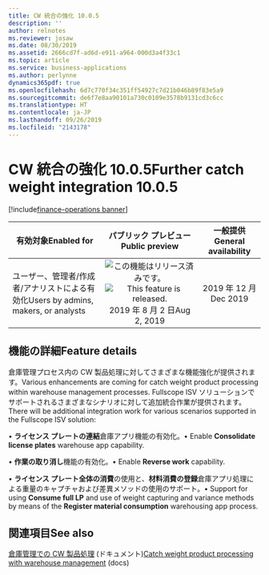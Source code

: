 ```yaml
---
title: CW 統合の強化 10.0.5
description: ''
author: relnotes
ms.reviewer: josaw
ms.date: 08/30/2019
ms.assetid: 2666cd7f-ad6d-e911-a964-000d3a4f33c1
ms.topic: article
ms.service: business-applications
ms.author: perlynne
dynamics365pdf: true
ms.openlocfilehash: 6d7c770f34c351ff54927c7d21b046b89f83e5a9
ms.sourcegitcommit: de6f7e8aa90101a730c0109e3578b9131cd3c6cc
ms.translationtype: HT
ms.contentlocale: ja-JP
ms.lasthandoff: 09/26/2019
ms.locfileid: "2143178"
---
```

# <a name="further-catch-weight-integration-1005"></a><span data-ttu-id="ed117-102">CW 統合の強化 10.0.5</span><span class="sxs-lookup"><span data-stu-id="ed117-102">Further catch weight integration 10.0.5</span></span>
[!include[finance-operations banner](../includes/finance-operations.md)]

| <span data-ttu-id="ed117-103">有効対象</span><span class="sxs-lookup"><span data-stu-id="ed117-103">Enabled for</span></span>    |  <span data-ttu-id="ed117-104">パブリック プレビュー</span><span class="sxs-lookup"><span data-stu-id="ed117-104">Public preview</span></span> | <span data-ttu-id="ed117-105">一般提供</span><span class="sxs-lookup"><span data-stu-id="ed117-105">General availability</span></span> | 
| ---------- | :----------: |:----------: |
|<span data-ttu-id="ed117-106">ユーザー、管理者/作成者/アナリストによる有効化</span><span class="sxs-lookup"><span data-stu-id="ed117-106">Users by admins, makers, or analysts</span></span>|<span data-ttu-id="ed117-107">![この機能はリリース済みです。](/dynamics365-release-plan/media/green-checkmark.png "この機能はリリース済みです。")</span><span class="sxs-lookup"><span data-stu-id="ed117-107">![This feature is released.](/dynamics365-release-plan/media/green-checkmark.png "This feature is released.")</span></span> <span data-ttu-id="ed117-108">2019 年 8 月 2 日</span><span class="sxs-lookup"><span data-stu-id="ed117-108">Aug 2, 2019</span></span>| <span data-ttu-id="ed117-109">2019 年 12 月</span><span class="sxs-lookup"><span data-stu-id="ed117-109">Dec 2019</span></span>|






## <a name="feature-details"></a><span data-ttu-id="ed117-110">機能の詳細</span><span class="sxs-lookup"><span data-stu-id="ed117-110">Feature details</span></span>
<!--feature detail start -->
<span data-ttu-id="ed117-111">倉庫管理プロセス内の CW 製品処理に対してさまざまな機能強化が提供されます。</span><span class="sxs-lookup"><span data-stu-id="ed117-111">Various enhancements are coming for catch weight product processing within warehouse management processes.</span></span> <span data-ttu-id="ed117-112">Fullscope ISV ソリューションでサポートされるさまざまなシナリオに対して追加統合作業が提供されます。</span><span class="sxs-lookup"><span data-stu-id="ed117-112">There will be additional integration work for various scenarios supported in the Fullscope ISV solution:</span></span>

<span data-ttu-id="ed117-113">•   **ライセンス プレートの連結**倉庫アプリ機能の有効化。</span><span class="sxs-lookup"><span data-stu-id="ed117-113">•   Enable **Consolidate license plates** warehouse app capability.</span></span>

<span data-ttu-id="ed117-114">•   **作業の取り消し**機能の有効化。</span><span class="sxs-lookup"><span data-stu-id="ed117-114">•   Enable **Reverse work** capability.</span></span>

<span data-ttu-id="ed117-115">•   **ライセンス プレート全体の消費**の使用と、**材料消費の登録**倉庫アプリ処理による重量のキャプチャおよび差異メソッドの使用のサポート。</span><span class="sxs-lookup"><span data-stu-id="ed117-115">•   Support for using **Consume full LP** and use of weight capturing and variance methods by means of the **Register material consumption** warehousing app process.</span></span>
<!--feature detail end -->












## <a name="see-also"></a><span data-ttu-id="ed117-116">関連項目</span><span class="sxs-lookup"><span data-stu-id="ed117-116">See also</span></span>

<span data-ttu-id="ed117-117">[倉庫管理での CW 製品処理](https://docs.microsoft.com/dynamics365/unified-operations/supply-chain/warehousing/catch-weight-processing) (ドキュメント)</span><span class="sxs-lookup"><span data-stu-id="ed117-117">[Catch weight product processing with warehouse management](https://docs.microsoft.com/dynamics365/unified-operations/supply-chain/warehousing/catch-weight-processing) (docs)</span></span>
